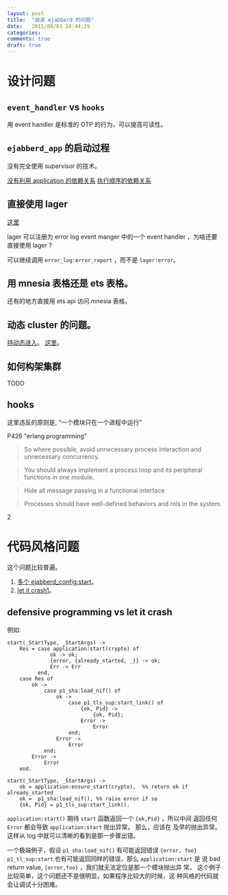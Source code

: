 ```yaml
---
layout: post
title:  "阅读 ejabberd 的问题"
date:   2015/08/03 10:44:29
categories:
comments: true
draft: true
---
```



# 设计问题

## `event_handler` vs `hooks`

用 event handler 是标准的 OTP 的行为，可以提高可读性。


## `ejabberd_app` 的启动过程

没有完全使用 supervisor 的技术。

[没有利用 application 的依赖关系](../../../07/30/ejabberd-%E7%9A%84%E5%90%AF%E5%8A%A8%E8%BF%87%E7%A8%8B/index.html#app_deps)
[执行顺序的依赖关系](../../../07/30/ejabberd-%E7%9A%84%E5%90%AF%E5%8A%A8%E8%BF%87%E7%A8%8B/index.html#app_deps2)
## 直接使用 lager

[这里](../../../07/30/ejabberd-%E7%9A%84%E5%90%AF%E5%8A%A8%E8%BF%87%E7%A8%8B/index.html#lager)

lager 可以注册为  error log event manger 中的一个 event handler ，为啥还要直接使用 lager ?

可以继续调用 `error_log:error_report` ，而不是 `lager:error`。

## 用 mnesia 表格还是 ets 表格。

还有的地方直接用 ets api 访问 mnesia 表格。

## 动态 cluster 的问题。

[持动态进入](../../../07/30/ejabberd-%E7%9A%84%E5%90%AF%E5%8A%A8%E8%BF%87%E7%A8%8B/index.html#dynamic_cluster)。
[这里](../../../07/30/ejabberd-%E7%9A%84%E5%90%AF%E5%8A%A8%E8%BF%87%E7%A8%8B/index.html#dynamic_cluster2)。


## 如何构架集群

TODO

## hooks

这里违反的原则是, “一个模块只在一个进程中运行”

P426 "erlang programming"

> So where possible, avoid unnecessary process interaction and
> unnecessary concurrency.

> You should always implement a process loop and its peripheral functions in one module.

> Hide all message passing in a functional interface

> Processes should have well-defined behaviors and rols in the system.

2




# 代码风格问题

这个问题比较普遍。

1. [多个 ejabberd_config:start](../../../07/30/ejabberd-%E7%9A%84%E5%90%AF%E5%8A%A8%E8%BF%87%E7%A8%8B/index.html#style1)。
2. [let it crash1](../../../07/30/ejabberd-%E7%9A%84%E5%90%AF%E5%8A%A8%E8%BF%87%E7%A8%8B/index.html#let_it_crash1)。



## defensive programming vs let it crash

例如:


```
start(_StartType, _StartArgs) ->
    Res = case application:start(crypto) of
              ok -> ok;
              {error, {already_started, _}} -> ok;
              Err -> Err
          end,
    case Res of
        ok ->
            case p1_sha:load_nif() of
                ok ->
                    case p1_tls_sup:start_link() of
                        {ok, Pid} ->
                            {ok, Pid};
                        Error ->
                            Error
                    end;
                Error ->
                    Error
            end;
        Error ->
            Error
    end.
```

```
start(_StartType, _StartArgs) ->
    ok = application:ensure_start(crypto),  %% return ok if already_started
    ok =  p1_sha:load_nif(), %% raise error if so
    {ok, Pid} = p1_tls_sup:start_link().
```

`application:start()` 期待 `start` 函数返回一个 `{ok,Pid}` ，所以中间
返回任何 `Error` 都会导致 `application:start` 抛出异常。 那么，应该在
及早的抛出异常。这样从 log 中就可以清晰的看到是那一步骤出错。

一个极端例子，假设 `p1_sha:load_nif()` 有可能返回错误 `{error, foo}`
`p1_tl_sup:start` 也有可能返回同样的错误，那么 `application:start` 是
说 bad return value, `{error,foo}` ，我们就无法定位是那一个模块抛出异
常。 这个例子比较简单，这个问题还不是很明显，如果程序比较大的时候，这
种风格的代码就会让调试十分困难。
